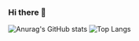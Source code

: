 ### Hi there 👋
![Anurag's GitHub stats](https://github-readme-stats.vercel.app/api?username=KevinLin8&show_icons=true&theme=tokyonight)
![Top Langs](https://github-readme-stats.vercel.app/api/top-langs/?username=KevinLin8&layout=compact)
<!--
**KevinLin8/KevinLin8** is a ✨ _special_ ✨ repository because its `README.md` (this file) appears on your GitHub profile.

Here are some ideas to get you started:

- 🔭 I’m currently working on ...
- 🌱 I’m currently learning ...
- 👯 I’m looking to collaborate on ...
- 🤔 I’m looking for help with ...
- 💬 Ask me about ...
- 📫 How to reach me: ...
- 😄 Pronouns: ...
- ⚡ Fun fact: ...
-->
